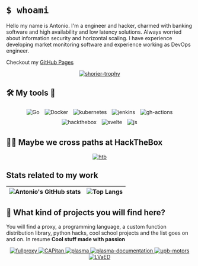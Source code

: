 # `$ whoami`

Hello my name is Antonio. I'm a engineer and hacker, charmed with banking software and high availability and low latency solutions. Always worried about information security and horizontal scaling. I have experience developing market monitoring software and experience working as DevOps engineer.

Checkout my [GitHub Pages](https://shoriwe.github.io/)

<p align="center">
  <a href="https://github.com/shoriwe">
    <img src="https://github-profile-trophy.vercel.app/?username=shoriwe&row=1" alt="shorier-trophy"/>
  </a>
</p>                                                                                 

## 🛠️ My tools 🔧

<p align="center">
	<img style="margin: 5px;" src="https://img.shields.io/badge/go-%2300ADD8.svg?style=for-the-badge&logo=go&logoColor=white" alt="Go"/>
	<img style="margin: 5px;" src="https://img.shields.io/badge/docker-%230db7ed.svg?style=for-the-badge&logo=docker&logoColor=white" alt="Docker"/>
	<img style="margin: 5px;" src="https://img.shields.io/badge/kubernetes-%23326ce5.svg?style=for-the-badge&logo=kubernetes&logoColor=white" alt="kubernetes"/>
  <img style="margin: 5px;" src="https://img.shields.io/badge/jenkins-%232C5263.svg?style=for-the-badge&logo=jenkins&logoColor=white" alt="jenkins"/>
	<img style="margin: 5px;" src="https://img.shields.io/badge/github%20actions-%232671E5.svg?style=for-the-badge&logo=githubactions&logoColor=white" alt="gh-actions"/>
	<img style="margin: 5px;" src="https://img.shields.io/badge/-HackTheBox-%239FEF00?style=for-the-badge&logo=hackthebox&logoColor=white" alt="hackthebox"/>
	<img style="margin: 5px;" src="https://img.shields.io/badge/svelte-%23f1413d.svg?style=for-the-badge&logo=svelte&logoColor=white" alt="svelte"/>
	<img style="margin: 5px;" src="https://img.shields.io/badge/javascript-%23323330.svg?style=for-the-badge&logo=javascript&logoColor=%23F7DF1E" alt="js"/>
</p>

## 🐱‍💻 Maybe we cross paths at HackTheBox

<p align="center">
	<a href="https://www.hackthebox.eu/profile/106709">
		<img src="http://www.hackthebox.eu/badge/image/106709" alt="htb"/>
	</a>
</p>

## Stats related to my work

| <img align="center" alt="Antonio's GitHub stats" src="https://github-readme-stats.vercel.app/api?username=shoriwe&show_icons=true&include_all_commits=true&theme=buefy&hide_border=true"/> | <img align="center" alt="Top Langs" src="https://github-readme-stats.vercel.app/api/top-langs/?username=shoriwe&layout=compact&hide=php&hide_border=true"/> |
| -------- | -------- |

## 🤔 What kind of projects you will find here?

You will find a proxy, a programming language, a custom function distribution library, python hacks, cool school projects and the list goes on and on. In resume **Cool stuff made with passion**

<p align="center">
  <a href="https://github.com/shoriwe/fullproxy">
    <img alt="fullproxy" src="https://github-readme-stats.vercel.app/api/pin/?show_owner=shoriwe&username=shoriwe&repo=fullproxy"/>
  </a>
  <a href="https://github.com/shoriwe/CAPitan">
    <img alt="CAPitan" src="https://github-readme-stats.vercel.app/api/pin/?show_owner=shoriwe&username=shoriwe&repo=CAPitan"/>
  </a>
  <a href="https://github.com/shoriwe/plasma">
    <img alt="plasma" src="https://github-readme-stats.vercel.app/api/pin/?show_owner=shoriwe&username=shoriwe&repo=plasma"/>
  </a>
  <a href="https://github.com/shoriwe/plasma-documentation">
    <img alt="plasma-documentation" src="https://github-readme-stats.vercel.app/api/pin/?show_owner=shoriwe&username=shoriwe&repo=plasma-documentation"/>
  </a>
  <a href="https://github.com/shoriwe/upb-motors">
    <img alt="upb-motors" src="https://github-readme-stats.vercel.app/api/pin/?show_owner=shoriwe&username=shoriwe&repo=upb-motors"/>
  </a>
  <a href="https://github.com/shoriwe/LVaED">
    <img alt="LVaED" src="https://github-readme-stats.vercel.app/api/pin/?show_owner=shoriwe&username=shoriwe&repo=LVaED"/>
  </a>
</p>
